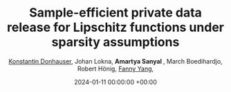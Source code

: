 ---
layout: post
categories: research
authors: "Amartya Sanyal"
title:  "Sample-efficient private data release for Lipschitz functions under sparsity assumptions"
date:   2024-01-11 00:00:00 +00:00
image: /images/cert_mnist.png
author: <a href="https://sml.inf.ethz.ch/group/konstantind/"> Konstantin Donhauser</a>, Johan Lokna, <strong> Amartya Sanyal </strong>, March Boedihardjo, Robert Hönig, <a href="https://sml.inf.ethz.ch/group/fannyy/"> Fanny Yang</a>, 
important: new
accepted: yes
venue: <a href="https://aistats.org/aistats2024/"> Artificial Intelligence and Statistics </a> <a href="https://tpdp.journalprivacyconfidentiality.org/2023/"> Theory and Practice of Differential Privacy </a>
shortVenue: AISTATS
arxiv:  https://arxiv.org/abs/2302.09680
---